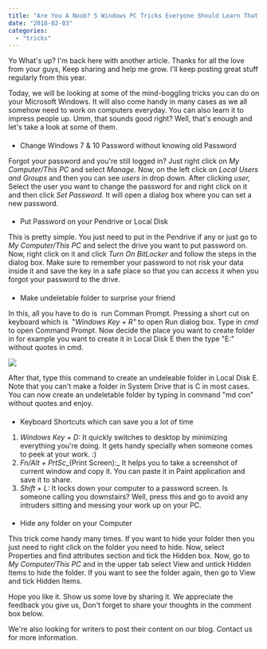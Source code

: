 ```yaml
---
title: "Are You A Noob? 5 Windows PC Tricks Everyone Should Learn That Comes Handy"
date: "2018-02-03"
categories: 
  - "tricks"
---
```


Yo What's up? I'm back here with another article. Thanks for all the love from your guys, Keep sharing and help me grow. I'll keep posting great stuff regularly from this year.  
  
Today, we will be looking at some of the mind-boggling tricks you can do on your Microsoft Windows. It will also come handy in many cases as we all somehow need to work on computers everyday. You can also learn it to impress people up. Umm, that sounds good right? Well, that's enough and let's take a look at some of them.  

#### 

- Change Windows 7 & 10 Password without knowing old Password

Forgot your password and you're still logged in? Just right click on _My Computer/This PC_ and select _Manage._ Now, on the left click on _Local Users and Groups_ and then you can see _users_ in drop down. After clicking _user,_ Select the user you want to change the password for and right click on it and then click _Set Password._ It will open a dialog box where you can set a new password. 

#### 

- Put Password on your Pendrive or Local Disk

This is pretty simple. You just need to put in the Pendrive if any or just go to _My Computer/This PC_ and select the drive you want to put password on. Now, right click on it and click _Turn On BitLocker_ and follow the steps in the dialog box. Make sure to remember your password to not risk your data inside it and save the key in a safe place so that you can access it when you forgot your password to the drive.

#### 

- Make undeletable folder to surprise your friend

In this, all you have to do is  run Comman Prompt. Pressing a short cut on keyboard which is  "_Windows Key + R"_ to open Run dialog box. Type in _cmd_ to open Command Prompt. Now decide the place you want to create folder in for example you want to create it in Local Disk E then the type "E:" without quotes in cmd.

  

[![](posts/2018/02/images/cmd.png)](https://4.bp.blogspot.com/-alJD5JVixXQ/WnWxJFVOwfI/AAAAAAAAMmc/UI1jhEDoytoq8J2YOOQchzRJEKhozU88ACLcBGAs/s1600/cmd.png)

  

After that, type this command to create an undeleable folder in Local Disk E. Note that you can't make a folder in System Drive that is C in most cases. You can now create an undeletable folder by typing in command "md con" without quotes and enjoy.

#### 

- Keyboard Shortcuts which can save you a lot of time

1. _Windows Key + D:_ It quickly switches to desktop by minimizing everything you're doing. It gets handy specially when someone comes to peek at your work. :)
2. _Fn/Alt + PrtSc__(Print Screen):_ It helps you to take a screenshot of current window and copy it. You can paste it in Paint application and save it to share.
3. _Shift + L:_ It locks down your computer to a password screen. Is someone calling you downstairs? Well, press this and go to avoid any intruders sitting and messing your work up on your PC.

#### 

- Hide any folder on your Computer

This trick come handy many times. If you want to hide your folder then you just need to right click on the folder you need to hide. Now, select Properties and find attributes section and tick the Hidden box. Now, go to _My Computer/This PC_ and in the upper tab select View and untick Hidden Items to hide the folder. If you want to see the folder again, then go to View and tick Hidden Items.

  

  

Hope you like it. Show us some love by sharing it. We appreciate the feedback you give us, Don't forget to share your thoughts in the comment box below.

  

We're also looking for writers to post their content on our blog. Contact us for more information.
